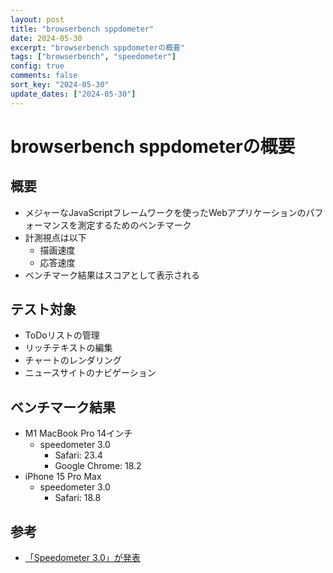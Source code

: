 ```yaml
---
layout: post
title: "browserbench sppdometer"
date: 2024-05-30
excerpt: "browserbench sppdometerの概要"
tags: ["browserbench", "speedometer"]
config: true
comments: false
sort_key: "2024-05-30"
update_dates: ["2024-05-30"]
---
```


# browserbench sppdometerの概要

## 概要
 - メジャーなJavaScriptフレームワークを使ったWebアプリケーションのパフォーマンスを測定するためのベンチマーク
 - 計測視点は以下
   - 描画速度
   - 応答速度
 - ベンチマーク結果はスコアとして表示される

## テスト対象
 - ToDoリストの管理
 - リッチテキストの編集
 - チャートのレンダリング
 - ニュースサイトのナビゲーション

## ベンチマーク結果
 - M1 MacBook Pro 14インチ
   - speedometer 3.0
     - Safari: 23.4
     - Google Chrome: 18.2
 - iPhone 15 Pro Max
   - speedometer 3.0
     - Safari: 18.8

## 参考
 - [「Speedometer 3.0」が発表](https://forest.watch.impress.co.jp/docs/news/1575562.html)
